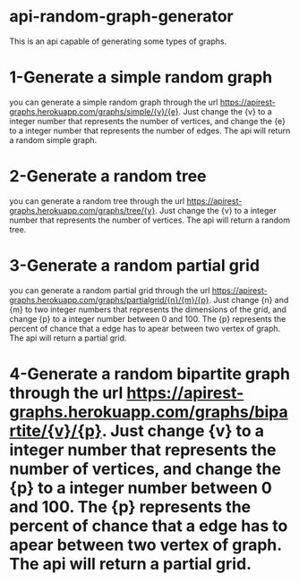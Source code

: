 # api-random-graph-generator
This is an api capable of generating some types of graphs.

# 1-Generate a simple random graph
you can generate a simple random graph through the url https://apirest-graphs.herokuapp.com/graphs/simple/{v}/{e}. Just change the {v} to a integer number that  represents the number of vertices, and change the {e} to a integer number that represents the number of edges. The api will return a random simple graph.

# 2-Generate a random tree
you can generate a random tree through the url https://apirest-graphs.herokuapp.com/graphs/tree/{v}. Just change the {v} to a integer number that represents the number of vertices. The api will return a random tree.

# 3-Generate a random partial grid
you can generate a random partial grid through the url https://apirest-graphs.herokuapp.com/graphs/partialgrid/{n}/{m}/{p}. Just change {n} and {m} to two integer numbers that represents the dimensions of the grid, and change {p} to a integer number between 0 and 100. The {p} represents the percent of  chance that a edge has to apear between two vertex of graph. The api will return a partial grid.

# 4-Generate a random bipartite graph through the url https://apirest-graphs.herokuapp.com/graphs/bipartite/{v}/{p}. Just change {v} to a integer number that represents the number of vertices, and change the {p} to a integer number between 0 and 100. The {p} represents the percent of chance that a edge has to apear between two vertex of graph. The api will return a partial grid. 